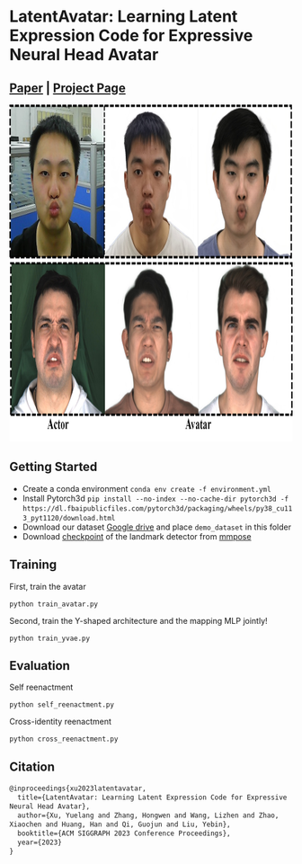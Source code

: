 # LatentAvatar: Learning Latent Expression Code for Expressive Neural Head Avatar
## [Paper](https://arxiv.org/abs/2305.01190) | [Project Page](https://liuyebin.com/latentavatar)
<img src="assets/teaser.png" width="840" height="600"/> 

## Getting Started
* Create a conda environment `conda env create -f environment.yml`
* Install Pytorch3d `pip install --no-index --no-cache-dir pytorch3d -f https://dl.fbaipublicfiles.com/pytorch3d/packaging/wheels/py38_cu113_pyt1120/download.html`
* Download our dataset [Google drive](https://drive.google.com/file/d/1dW4AckKW87HyKhpoHEtxsn0STgYsAMXJ/view?usp=sharing) and place `demo_dataset` in this folder
* Download [checkpoint](https://download.openmmlab.com/mmpose/face/mobilenetv2/mobilenetv2_coco_wholebody_face_256x256-4a3f096e_20210909.pth) of the landmark detector from [mmpose](https://github.com/open-mmlab/mmpose)

## Training
First, train the avatar
```
python train_avatar.py
```
Second, train the Y-shaped architecture and the mapping MLP jointly!
```
python train_yvae.py
```

## Evaluation
Self reenactment
```
python self_reenactment.py
```
Cross-identity reenactment
```
python cross_reenactment.py
```

## Citation
```
@inproceedings{xu2023latentavatar,
  title={LatentAvatar: Learning Latent Expression Code for Expressive Neural Head Avatar},
  author={Xu, Yuelang and Zhang, Hongwen and Wang, Lizhen and Zhao, Xiaochen and Huang, Han and Qi, Guojun and Liu, Yebin},
  booktitle={ACM SIGGRAPH 2023 Conference Proceedings},
  year={2023}
}

```
